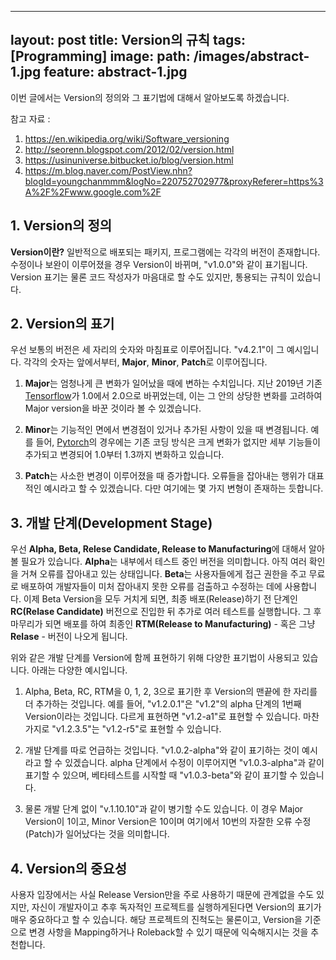 
---
layout: post
title: Version의 규칙
tags: [Programming]
image:
  path: /images/abstract-1.jpg
  feature: abstract-1.jpg
---

이번 글에서는 Version의 정의와 그 표기법에 대해서 알아보도록 하겠습니다.

참고 자료 :
1. https://en.wikipedia.org/wiki/Software_versioning
2. http://seorenn.blogspot.com/2012/02/version.html
3. https://usinuniverse.bitbucket.io/blog/version.html
4. https://m.blog.naver.com/PostView.nhn?blogId=youngchanmmm&logNo=220752702977&proxyReferer=https%3A%2F%2Fwww.google.com%2F

## 1. Version의 정의

**Version이란?** 일반적으로 배포되는 패키지, 프로그램에는 각각의 버전이 존재합니다. 수정이나 보완이 이루어졌을 경우 Version이 바뀌며, "v1.0.0"와 같이 표기됩니다. Version 표기는 물론 코드 작성자가 마음대로 할 수도 있지만, 통용되는 규칙이 있습니다.

## 2. Version의 표기

우선 보통의 버전은 세 자리의 숫자와 마침표로 이루어집니다. "v4.2.1"이 그 예시입니다. 각각의 숫자는 앞에서부터, **Major**, **Minor**, **Patch**로 이루어집니다. 

1) **Major**는 엄청나게 큰 변화가 일어났을 때에 변하는 수치입니다. 지난 2019년 기존 [Tensorflow](https://www.tensorflow.org/?hl=ko)가 1.0에서 2.0으로 바뀌었는데, 이는 그 안의 상당한 변화를 고려하여 Major version을 바꾼 것이라 볼 수 있겠습니다.

2) **Minor**는 기능적인 면에서 변경점이 있거나 추가된 사항이 있을 때 변경됩니다. 예를 들어, [Pytorch](https://pytorch.org/)의 경우에는 기존 코딩 방식은 크게 변화가 없지만 세부 기능들이 추가되고 변경되어 1.0부터 1.3까지 변화하고 있습니다.

3) **Patch**는 사소한 변경이 이루어졌을 때 증가합니다. 오류들을 잡아내는 행위가 대표적인 예시라고 할 수 있겠습니다. 다만 여기에는 몇 가지 변형이 존재하는 듯합니다.

## 3. 개발 단계(Development Stage)

우선 **Alpha, Beta, Relese Candidate, Release to Manufacturing**에 대해서 알아볼 필요가 있습니다. **Alpha**는 내부에서 테스트 중인 버전을 의미합니다. 아직 여러 확인을 거쳐 오류를 잡아내고 있는 상태입니다. **Beta**는 사용자들에게 접근 권한을 주고 무료로 배포하여 개발자들이 미처 잡아내지 못한 오류를 검출하고 수정하는 데에 사용합니다. 이제 Beta Version을 모두 거치게 되면, 최종 배포(Release)하기 전 단계인 **RC(Relase Candidate)** 버전으로 진입한 뒤 추가로 여러 테스트를 실행합니다. 그 후 마무리가 되면 배포를 하여 최종인 **RTM(Release to Manufacturing)** - 혹은 그냥 **Relase** - 버전이 나오게 됩니다.

위와 같은 개발 단계를 Version에 함께 표현하기 위해 다양한 표기법이 사용되고 있습니다. 아래는 다양한 예시입니다.

1) Alpha, Beta, RC, RTM을 0, 1, 2, 3으로 표기한 후 Version의 맨끝에 한 자리를 더 추가하는 것입니다. 예를 들어, "v1.2.0.1"은 "v1.2"의 alpha 단계의 1번째 Version이라는 것입니다. 다르게 표현하면 "v1.2-a1"로 표현할 수 있습니다. 마찬가지로 "v1.2.3.5"는 "v1.2-r5"로 표현할 수 있습니다.

2) 개발 단계를 따로 언급하는 것입니다. "v1.0.2-alpha"와 같이 표기하는 것이 예시라고 할 수 있겠습니다. alpha 단계에서 수정이 이루어지면 "v1.0.3-alpha"과 같이 표기할 수 있으며, 베타테스트를 시작할 때 "v1.0.3-beta"와 같이 표기할 수 있습니다.

3) 물론 개발 단계 없이 "v.1.10.10"과 같이 병기할 수도 있습니다. 이 경우 Major Version이 1이고, Minor Version은 10이며 여기에서 10번의 자잘한 오류 수정(Patch)가 일어났다는 것을 의미합니다.

## 4. Version의 중요성

사용자 입장에서는 사실 Release Version만을 주로 사용하기 때문에 관계없을 수도 있지만, 자신이 개발자이고 추후 독자적인 프로젝트를 실행하게된다면 Version의 표기가 매우 중요하다고 할 수 있습니다. 해당 프로젝트의 진척도는 물론이고, Version을 기준으로 변경 사항을 Mapping하거나 Roleback할 수 있기 때문에 익숙해지시는 것을 추천합니다.
